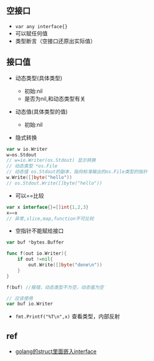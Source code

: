 


## 空接口
+ `var any interface{}`
+ 可以赋任何值
+ 类型断言（空接口还原出实际值）

## 接口值
+ 动态类型(具体类型)
    + 初始:nil
    + 是否为nil,和动态类型有关
+ 动态值(具体类型的值)
    + 初始:nil

+ 隐式转换
```go
var w io.Writer
w=os.Stdout
// w=io.Writer(os.Stdout) 显示转换
// 动态类型 *os.File
// 动态值 os.Stdout的副本，指向标准输出的os.File类型的指针
w.Write([]byte("hello"))
// os.Stdout.Write([]byte("hello"))
```

+ 可以==比较
```GO
var x interface{}=[]int{1,2,3}
x==x
// 异常,slice,map,function不可比较
```

+ 空指针不能赋给接口
```go
var buf *bytes.Buffer

func f(out io.Writer){
    if out !=nil{
        out.Write([]byte("done\n"))
    }
}

f(buf) //报错，动态类型不为空，动态值为空

// 应该使用
var buf io.Writer
```

+ `fmt.Printf("%T\n",x)` 查看类型，内部反射

## ref
+ [golang的struct里面嵌入interface](https://www.jianshu.com/p/a5bc8add7c6e)